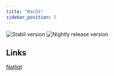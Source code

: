 ```yaml
---
title: "MacOS"
sidebar_position: 5
---
```


![Stabil version](https://img.shields.io/badge/dynamic/yaml?color=c4840d&label=Stable&query=%24.version&url=https%3A%2F%2Fraw.githubusercontent.com%2FLinwoodCloud%2FFlow%2Fstable%2Fapp%2Fpubspec.yaml&style=for-the-badge) ![Nightly release version](https://img.shields.io/badge/dynamic/yaml?color=f7d28c&label=Nightly&query=%24.version&url=https%3A%2F%2Fraw.githubusercontent.com%2FLinwoodCloud%2FFlow%2Fnightly%2Fapp%2Fpubspec.yaml&style=for-the-badge)

## Links

<div className="row margin-bottom--lg padding--sm">
<a className="button button--outline button--danger button--lg margin--sm" href="https://github.com/LinwoodCloud/Flow/releases/download/nightly/linwood-flow-macos.tar.gz">
  Natligt
</a>
</div>
